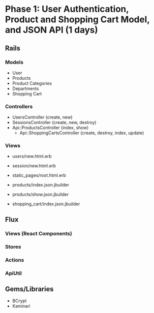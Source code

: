 # Phase 1: User Authentication, Product and Shopping Cart Model, and JSON API (1 days)

## Rails
### Models
* User
* Products
* Product Categories
* Departments
* Shopping Cart

### Controllers
* UsersController (create, new)
* SessionsController (create, new, destroy)
* Api::ProductsController (index, show)
  - Api::ShoppingCartsController (create, destroy, index, update)


### Views

* users/new.html.erb
* session/new.html.erb
* static_pages/root.html.erb

* products/index.json.jbuilder
* products/show.json.jbuilder
* shopping_cart/index.json.jbuilder

## Flux
### Views (React Components)

### Stores

### Actions

### ApiUtil

## Gems/Libraries
* BCrypt
* Kaminari

